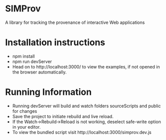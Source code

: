 # SIMProv

A library for tracking the provenance of interactive Web applications

# Installation instructions
- npm install
- npm run devServer
- Head on to http://localhost:3000/ to view the examples, if not opened in the browser automatically.

# Running Information
- Running devServer will build and watch folders sourceScripts and public for changes
- Save the project to initiate rebuild and live reload.
- If the Watch->Rebuild->Reload is not working, deselect safe-write option in your editor.
- To view the bundled script visit http://localhost:3000/simprov.dev.js
